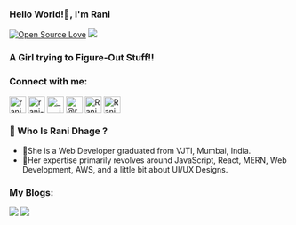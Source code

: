 ### Hello World!👋, I'm Rani

[![Open Source Love](https://badges.frapsoft.com/os/v2/open-source.svg?v=103)](https://github.com/rani0809) [![](https://cdn.rawgit.com/sindresorhus/awesome/d7305f38d29fed78fa85652e3a63e154dd8e8829/media/badge.svg)](https://github.com/rani0809)

<h3 align="left">A Girl trying to Figure-Out Stuff!!</h3>

<h3 align="left">Connect with me:</h3>
<p align="left">
<a href="mailto:ranisdhage007@gmail.com" target="blank"><img align="center" src="https://upload.wikimedia.org/wikipedia/commons/thumb/7/7e/Gmail_icon_%282020%29.svg/1024px-Gmail_icon_%282020%29.svg.png" alt="ranisdhage007@gmail.com" height="30" width="30" /></a>
<a href="https://linkedin.com/in/rani-dhage/" target="blank"><img align="center" src="https://www.fpsa.org/wp-content/uploads/linkedin-logo-copy.png" alt="rani-dhage/" height="30" width="30" /></a>
<a href="https://instagram.com/____irani_" target="blank"><img align="center" src="https://cdn2.iconfinder.com/data/icons/social-media-2285/512/1_Instagram_colored_svg_1-512.png" alt="____irani_" height="30" width="30" /></a>
<a href="https://medium.com/@ranisdhage007 " target="blank"><img align="center" src="https://upload.wikimedia.org/wikipedia/commons/thumb/e/ec/Medium_logo_Monogram.svg/1200px-Medium_logo_Monogram.svg.png" alt="@rani0809" height="30" width="30" /></a>
<a href="https://www.codechef.com/users/rani0809" target="blank"><img align="center" src="https://cdn.jsdelivr.net/npm/simple-icons@3.1.0/icons/codechef.svg" alt="Rani07" height="30" width="30" /></a>
<a href="https://www.codeforces.com/profile/Rani07" target="blank"><img align="center"src="https://codeforces.org/s/93768/images/codeforces-telegram-square.png" alt="Rani07" height="30" width="30" /></a>
</p>

  <h3 align="left">🤔 Who Is Rani Dhage ?</h3>

- 💛She is a Web Developer graduated from VJTI, Mumbai, India.
- 🧡Her expertise primarily revolves around JavaScript, React, MERN, Web Development, AWS, and a little bit about UI/UX Designs.


<h3 align="left">My Blogs:</h3>

<a href="https://medium.com/@ranisdhage007"><img src="https://img.shields.io/badge/Medium-12100E?style=for-the-badge&logo=medium&logoColor=white" /></a>
<a href="https://dev.to/rani0809"><img src="https://img.shields.io/badge/dev.to-0A0A0A?style=for-the-badge&logo=dev.to&logoColor=white"  /></a>

